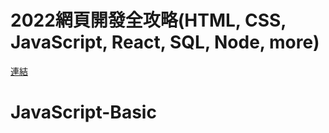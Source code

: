 # 2022網頁開發全攻略(HTML, CSS, JavaScript, React, SQL, Node, more)
[連結](https://www.udemy.com/course/html5-css3-z/)

# JavaScript-Basic


